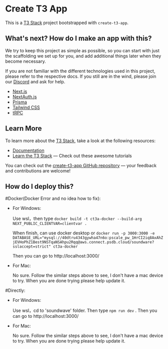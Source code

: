 # Create T3 App

This is a [T3 Stack](https://create.t3.gg/) project bootstrapped with `create-t3-app`.

## What's next? How do I make an app with this?

We try to keep this project as simple as possible, so you can start with just the scaffolding we set up for you, and add additional things later when they become necessary.

If you are not familiar with the different technologies used in this project, please refer to the respective docs. If you still are in the wind, please join our [Discord](https://t3.gg/discord) and ask for help.

- [Next.js](https://nextjs.org)
- [NextAuth.js](https://next-auth.js.org)
- [Prisma](https://prisma.io)
- [Tailwind CSS](https://tailwindcss.com)
- [tRPC](https://trpc.io)

## Learn More

To learn more about the [T3 Stack](https://create.t3.gg/), take a look at the following resources:

- [Documentation](https://create.t3.gg/)
- [Learn the T3 Stack](https://create.t3.gg/en/faq#what-learning-resources-are-currently-available) — Check out these awesome tutorials

You can check out the [create-t3-app GitHub repository](https://github.com/t3-oss/create-t3-app) — your feedback and contributions are welcome!

## How do I deploy this?
#Docker(Docker Error and no idea how to fix):
  - For Windows:
  
      Use wsl，then type  `docker build -t ct3a-docker --build-arg NEXT_PUBLIC_CLIENTVAR=clientvar .`
  
      When finish, can use docker desktop  or `docker run -p 3000:3000 -e DATABASE_URL="mysql://40dtru4343gywha47n6o:pscale_pw_1HrCI2iq8AxAhZjEVHoPhZ1Best9NSTqaNSAhpu2Rqq@aws.connect.psdb.cloud/soundware?sslaccept=strict" ct3a-docker`
  
      Then you can go to http://localhost:3000/
  
  - For Mac:

      No sure. Follow the similar steps above to see, I don't have a mac device to try. When you are done trying please help update it.

#Directly:
  - For Windows: 
  
      Use wsl，cd to 'soundwave' folder. Then type  `npm run dev` . Then you can go to http://localhost:3000/
  
  - For Mac:
  
      No sure. Follow the similar steps above to see, I don't have a mac device to try. When you are done trying please help update it.
